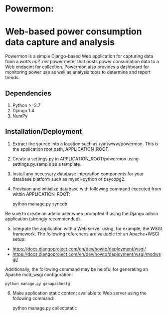 # Powermon:
# Web-based power consumption data capture and analysis

Powermon is a simple Django-based Web application for capturing data from a
*watts up? .net* power meter that posts power consumption data to a Web endpoint
for collection.  Powermon also provides a dashboard for monitoring power use
as well as analysis tools to determine and report trends.

## Dependencies

1. Python >=2.7
2. Django 1.4
3. NumPy

## Installation/Deployment

1. Extract the source into a location such as /var/www/powermon. This is the
application root path, APPLICATION_ROOT.

2. Create a settings.py in APPLICATION_ROOT/powermon using settings.py.sample
as a template.

3. Install any necessary database integration components for your database
platform such as mysql-python or psycopg2.

4. Provision and initialize database with following command executed from
within APPLICATION_ROOT:

    python manage.py syncdb

  Be sure to create an admin user when prompted if using the Django admin
application (strongly recommended).

5. Integrate the application with a Web server using, for example, the WSGI
framework. The following references are valuable for an Apache+WSGI setup:
  * https://docs.djangoproject.com/en/dev/howto/deployment/wsgi/
  * https://docs.djangoproject.com/en/dev/howto/deployment/wsgi/modwsgi/

  Additionally, the following command may be helpful for generating an Apache
mod_wsgi configuration:

    python manage.py genapachecfg

6. Make application static content available to Web server using the following
command:

    python manage.py collectstatic
